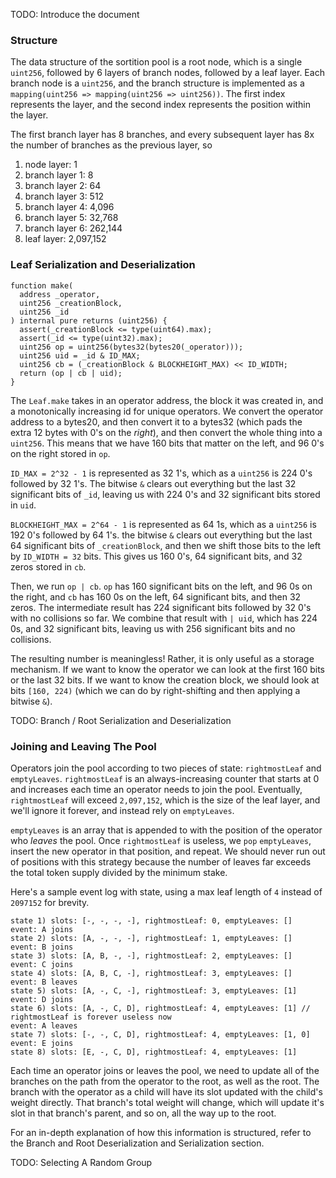 TODO: Introduce the document

### Structure
The data structure of the sortition pool is a root node, which is a single
`uint256`, followed by 6 layers of branch nodes, followed by a leaf layer. Each
branch node is a `uint256`, and the branch structure is implemented as a
`mapping(uint256 => mapping(uint256 => uint256))`. The first index represents
the layer, and the second index represents the position within the layer.

The first branch layer has 8 branches, and every subsequent layer has 8x the number of branches as the previous layer, so 

1) node layer: 1
2) branch layer 1: 8
3) branch layer 2: 64
4) branch layer 3: 512
5) branch layer 4: 4,096
6) branch layer 5: 32,768
7) branch layer 6: 262,144
8) leaf layer: 2,097,152

### Leaf Serialization and Deserialization

```
function make(
  address _operator,
  uint256 _creationBlock,
  uint256 _id
) internal pure returns (uint256) {
  assert(_creationBlock <= type(uint64).max);
  assert(_id <= type(uint32).max);
  uint256 op = uint256(bytes32(bytes20(_operator)));
  uint256 uid = _id & ID_MAX;
  uint256 cb = (_creationBlock & BLOCKHEIGHT_MAX) << ID_WIDTH;
  return (op | cb | uid);
}
```

The `Leaf.make` takes in an operator address, the block it was created in, and
a monotonically increasing id for unique operators. We convert the operator
address to a bytes20, and then convert it to a bytes32 (which pads the extra 12
bytes with 0's on the *right*), and then convert the whole thing into a
`uint256`. This means that we have 160 bits that matter on the left, and 96 0's
on the right stored in `op`.

`ID_MAX = 2^32 - 1` is represented as 32 1's, which as a `uint256` is 224 0's
followed by 32 1's. The bitwise `&` clears out everything but the last 32
significant bits of `_id`, leaving us with 224 0's and 32 significant bits
stored in `uid`.

`BLOCKHEIGHT_MAX = 2^64 - 1` is represented as 64 1s, which as a `uint256` is
192 0's followed by 64 1's. the bitwise `&` clears out everything but the last
64 significant bits of `_creationBlock`, and then we shift those bits to the
left by `ID_WIDTH = 32` bits. This gives us 160 0's, 64 significant bits, and
32 zeros stored in `cb`.

Then, we run `op | cb`. `op` has 160 significant bits on the left, and 96 0s on
the right, and `cb` has 160 0s on the left, 64 significant bits, and then 32
zeros. The intermediate result has 224 significant bits followed by 32 0's with
no collisions so far. We combine that result with `| uid`, which has 224 0s,
and 32 significant bits, leaving us with 256 significant bits and no
collisions.

The resulting number is meaningless! Rather, it is only useful as a storage
mechanism. If we want to know the operator we can look at the first 160 bits or
the last 32 bits. If we want to know the creation block, we should look at bits
`[160, 224)` (which we can do by right-shifting and then applying a bitwise
`&`).

TODO: Branch / Root Serialization and Deserialization

### Joining and Leaving The Pool

Operators join the pool according to two pieces of state: `rightmostLeaf` and
`emptyLeaves`. `rightmostLeaf` is an always-increasing counter that starts at 0
and increases each time an operator needs to join the pool. Eventually,
`rightmostLeaf` will exceed `2,097,152`, which is the size of the leaf layer,
and we'll ignore it forever, and instead rely on `emptyLeaves`.

`emptyLeaves` is an array that is appended to with the position of the operator
who *leaves* the pool. Once `rightmostLeaf` is useless, we `pop` `emptyLeaves`,
insert the new operator in that position, and repeat. We should never run out
of positions with this strategy because the number of leaves far exceeds the
total token supply divided by the minimum stake.

Here's a sample event log with state, using a max leaf length of `4` instead of
`2097152` for brevity.

```
state 1) slots: [-, -, -, -], rightmostLeaf: 0, emptyLeaves: []
event: A joins
state 2) slots: [A, -, -, -], rightmostLeaf: 1, emptyLeaves: []
event: B joins
state 3) slots: [A, B, -, -], rightmostLeaf: 2, emptyLeaves: []
event: C joins
state 4) slots: [A, B, C, -], rightmostLeaf: 3, emptyLeaves: []
event: B leaves
state 5) slots: [A, -, C, -], rightmostLeaf: 3, emptyLeaves: [1]
event: D joins
state 6) slots: [A, -, C, D], rightmostLeaf: 4, emptyLeaves: [1] // rightmostLeaf is forever useless now
event: A leaves
state 7) slots: [-, -, C, D], rightmostLeaf: 4, emptyLeaves: [1, 0]
event: E joins
state 8) slots: [E, -, C, D], rightmostLeaf: 4, emptyLeaves: [1]
```

Each time an operator joins or leaves the pool, we need to update all of the
branches on the path from the operator to the root, as well as the root. The
branch with the operator as a child will have its slot updated with the child's
weight directly. That branch's total weight will change, which will update it's
slot in that branch's parent, and so on, all the way up to the root.

For an in-depth explanation of how this information is structured, refer to the
Branch and Root Deserialization and Serialization section.

TODO: Selecting A Random Group

